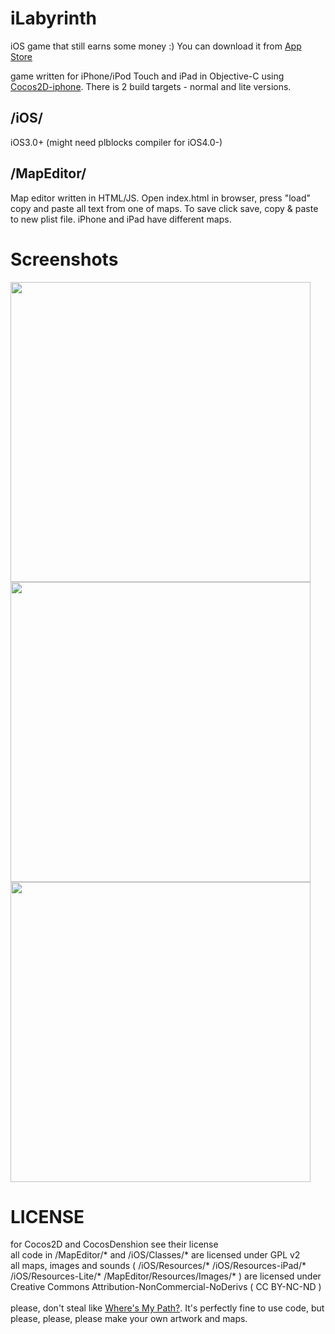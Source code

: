 iLabyrinth
=========
iOS game that still earns some money :) 
You can download it from <a href="http://itunes.apple.com/WebObjects/MZStore.woa/wa/viewSoftware?id=380886785&mt=8">App Store</a>

game written for iPhone/iPod Touch and iPad in Objective-C using <a href="https://github.com/cocos2d/cocos2d-iphone">Cocos2D-iphone</a>. There is 2 build targets - normal and lite versions.

/iOS/
----------
iOS3.0+ (might need plblocks compiler for iOS4.0-)

/MapEditor/
----------
Map editor written in HTML/JS. Open index.html in browser, press "load" copy and paste all text from one of maps. To save click save, copy & paste to new plist file. iPhone and iPad have different maps.

Screenshots
=========
<img src="http://a4.mzstatic.com/us/r1000/075/Purple/40/a7/68/mzl.bdlyatfu.320x480-75.jpg" width="480" />
<img src="http://a3.mzstatic.com/us/r1000/077/Purple/eb/55/b7/mzl.gxnwmbsg.480x480-75.jpg" width="480" />
<img src="http://a3.mzstatic.com/us/r1000/105/Purple/70/d2/c7/mzl.cgpktopx.320x480-75.jpg" width="480" />

LICENSE
=========
for Cocos2D and CocosDenshion see their license<br>
all code in /MapEditor/* and /iOS/Classes/* are licensed under GPL v2<br>
all maps, images and sounds ( /iOS/Resources/* /iOS/Resources-iPad/* /iOS/Resources-Lite/* /MapEditor/Resources/Images/* ) are licensed under Creative Commons Attribution-NonCommercial-NoDerivs ( CC BY-NC-ND )<br>
<br>
please, don't steal like <a href="http://itunes.apple.com/gb/app/wheres-my-path/id550891187?mt=8">Where's My Path?</a>. It's perfectly fine to use code, but please, please, please make your own artwork and maps.